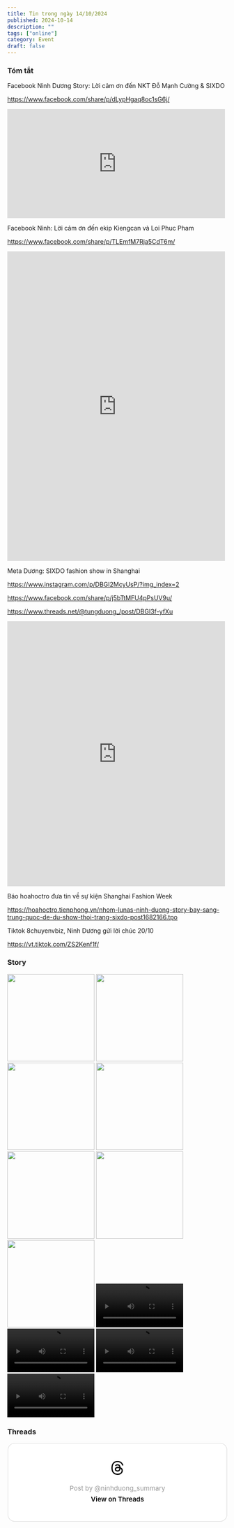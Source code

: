 ```yaml
---
title: Tin trong ngày 14/10/2024
published: 2024-10-14
description: ""
tags: ["online"]
category: Event
draft: false 
---
```


### Tóm tắt 

Facebook Ninh Dương Story: Lời cảm ơn đến NKT Đỗ Mạnh Cường & SIXDO

https://www.facebook.com/share/p/dLypHgaq8oc1sG6j/

<iframe src="https://www.facebook.com/plugins/post.php?href=https%3A%2F%2Fwww.facebook.com%2FNinhDuongStory3616%2Fposts%2Fpfbid02SZkX6wu3mpy2Jgd5dzJG8EXcMSdF4VhdJadVJaHikneMpftUK1JeBA5ggzL59oL1l&show_text=true&width=500" width="500" height="250" style="border:none;overflow:hidden" scrolling="no" frameborder="0" allowfullscreen="true" allow="autoplay; clipboard-write; encrypted-media; picture-in-picture; web-share"></iframe>

Facebook Ninh: Lời cảm ơn đến ekip Kiengcan và Loi Phuc Pham 

https://www.facebook.com/share/p/TLEmfM7Rja5CdT6m/

<iframe src="https://www.facebook.com/plugins/post.php?href=https%3A%2F%2Fwww.facebook.com%2Fbuianhninh1804%2Fposts%2Fpfbid023cv6p14LpptUEMYRtChvqSG1ggZsJR51mo2tMGkfGneoaBoiQiLn3hrfpzqtCAT4l&show_text=true&width=500" width="500" height="709" style="border:none;overflow:hidden" scrolling="no" frameborder="0" allowfullscreen="true" allow="autoplay; clipboard-write; encrypted-media; picture-in-picture; web-share"></iframe>

Meta Dương: SIXDO fashion show in Shanghai

https://www.instagram.com/p/DBGI2McyUsP/?img_index=2

https://www.facebook.com/share/p/j5bTtMFU4pPsUV9u/

https://www.threads.net/@tungduong_/post/DBGI3f-yfXu

<iframe src="https://www.facebook.com/plugins/post.php?href=https%3A%2F%2Fwww.facebook.com%2Fnguyentungduong.1812%2Fposts%2Fpfbid0b5AQeb3sjrJcPaMhXaMJ7za5rUNQAfCRo5f6WQ9fVP33ZjjCpxbmJ96dSRfXBnfKl&show_text=true&width=500" width="500" height="607" style="border:none;overflow:hidden" scrolling="no" frameborder="0" allowfullscreen="true" allow="autoplay; clipboard-write; encrypted-media; picture-in-picture; web-share"></iframe>


Báo hoahoctro đưa tin về sự kiện Shanghai Fashion Week

https://hoahoctro.tienphong.vn/nhom-lunas-ninh-duong-story-bay-sang-trung-quoc-de-du-show-thoi-trang-sixdo-post1682166.tpo

Tiktok 8chuyenvbiz, Ninh Dương gửi lời chúc 20/10 

https://vt.tiktok.com/ZS2Kenf1f/



### Story

<img width="200" src="https://github.com/user-attachments/assets/84bb7670-7697-4682-b3d7-d741819a715a" />

<img width="200" src="https://github.com/user-attachments/assets/c886adcd-c4dd-4e2f-b13d-f644924a58a3" />

<img width="200" src="https://github.com/user-attachments/assets/98daf337-474d-4c4c-b314-ad20f4a903fa" />

<img width="200" src="https://github.com/user-attachments/assets/47dd87ba-5cef-44fe-badc-bef887fcb97e" />

<img width="200" src="https://github.com/user-attachments/assets/224180ef-3af9-45f4-8bcf-eba4e264a803" />

<img width="200" src="https://github.com/user-attachments/assets/eec1a644-2abd-4117-b389-3e27ae5953b3" />

<img width="200" src="https://github.com/user-attachments/assets/5174ce1b-760c-466f-a289-76f8b1885f1e" />

<video width="200" controls>
  <source type="video/mp4" src="https://github.com/user-attachments/assets/cf7a12b6-e647-48c2-ba8d-07f39b615502" >
</video>

<video width="200" controls>
  <source type="video/mp4" src="https://github.com/user-attachments/assets/6dbb7779-531a-4280-a189-c4a43aaa6232" >
</video>

<video width="200" controls>
  <source type="video/mp4" src="https://github.com/user-attachments/assets/93ef5b7e-4046-466a-a88c-90ef4fedbe3a" >
</video>

<video width="200" controls>
  <source type="video/mp4" src="https://github.com/user-attachments/assets/e7e4ac19-9df0-4db6-9db1-76dd74213480" >
</video>

### Threads 

<blockquote class="text-post-media" data-text-post-permalink="https://www.threads.net/@ninhduong_summary/post/DBHBZG9z3WD" data-text-post-version="0" id="ig-tp-DBHBZG9z3WD" style=" background:#FFF; border-width: 1px; border-style: solid; border-color: #00000026; border-radius: 16px; max-width:540px; margin: 1px; min-width:270px; padding:0; width:99.375%; width:-webkit-calc(100% - 2px); width:calc(100% - 2px);"> <a href="https://www.threads.net/@ninhduong_summary/post/DBHBZG9z3WD" style=" background:#FFFFFF; line-height:0; padding:0 0; text-align:center; text-decoration:none; width:100%; font-family: -apple-system, BlinkMacSystemFont, sans-serif;" target="_blank"> <div style=" padding: 40px; display: flex; flex-direction: column; align-items: center;"><div style=" display:block; height:32px; width:32px; padding-bottom:20px;"> <svg aria-label="Threads" height="32px" role="img" viewBox="0 0 192 192" width="32px" xmlns="http://www.w3.org/2000/svg"> <path d="M141.537 88.9883C140.71 88.5919 139.87 88.2104 139.019 87.8451C137.537 60.5382 122.616 44.905 97.5619 44.745C97.4484 44.7443 97.3355 44.7443 97.222 44.7443C82.2364 44.7443 69.7731 51.1409 62.102 62.7807L75.881 72.2328C81.6116 63.5383 90.6052 61.6848 97.2286 61.6848C97.3051 61.6848 97.3819 61.6848 97.4576 61.6855C105.707 61.7381 111.932 64.1366 115.961 68.814C118.893 72.2193 120.854 76.925 121.825 82.8638C114.511 81.6207 106.601 81.2385 98.145 81.7233C74.3247 83.0954 59.0111 96.9879 60.0396 116.292C60.5615 126.084 65.4397 134.508 73.775 140.011C80.8224 144.663 89.899 146.938 99.3323 146.423C111.79 145.74 121.563 140.987 128.381 132.296C133.559 125.696 136.834 117.143 138.28 106.366C144.217 109.949 148.617 114.664 151.047 120.332C155.179 129.967 155.42 145.8 142.501 158.708C131.182 170.016 117.576 174.908 97.0135 175.059C74.2042 174.89 56.9538 167.575 45.7381 153.317C35.2355 139.966 29.8077 120.682 29.6052 96C29.8077 71.3178 35.2355 52.0336 45.7381 38.6827C56.9538 24.4249 74.2039 17.11 97.0132 16.9405C119.988 17.1113 137.539 24.4614 149.184 38.788C154.894 45.8136 159.199 54.6488 162.037 64.9503L178.184 60.6422C174.744 47.9622 169.331 37.0357 161.965 27.974C147.036 9.60668 125.202 0.195148 97.0695 0H96.9569C68.8816 0.19447 47.2921 9.6418 32.7883 28.0793C19.8819 44.4864 13.2244 67.3157 13.0007 95.9325L13 96L13.0007 96.0675C13.2244 124.684 19.8819 147.514 32.7883 163.921C47.2921 182.358 68.8816 191.806 96.9569 192H97.0695C122.03 191.827 139.624 185.292 154.118 170.811C173.081 151.866 172.51 128.119 166.26 113.541C161.776 103.087 153.227 94.5962 141.537 88.9883ZM98.4405 129.507C88.0005 130.095 77.1544 125.409 76.6196 115.372C76.2232 107.93 81.9158 99.626 99.0812 98.6368C101.047 98.5234 102.976 98.468 104.871 98.468C111.106 98.468 116.939 99.0737 122.242 100.233C120.264 124.935 108.662 128.946 98.4405 129.507Z" /></svg></div> <div style=" font-size: 15px; line-height: 21px; color: #999999; font-weight: 400; padding-bottom: 4px; "> Post by @ninhduong_summary</div> <div style=" font-size: 15px; line-height: 21px; color: #000000; font-weight: 600; "> View on Threads</div></div></a></blockquote>
<script async src="https://www.threads.net/embed.js"></script>

